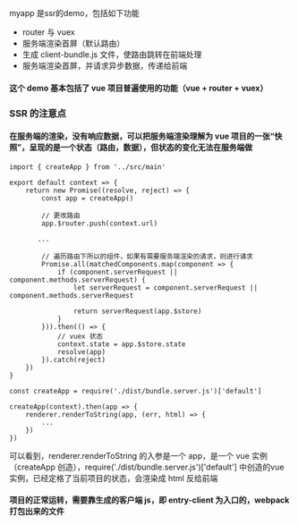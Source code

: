 myapp 是ssr的demo，包括如下功能

<ul>
  <li>router 与 vuex</li>
  <li>服务端渲染首屏（默认路由）</li>
  <li>生成 client-bundle.js 文件，使路由跳转在前端处理</li>
  <li>服务端渲染首屏，并请求异步数据，传递给前端</li>
</ul>

#### 这个 demo 基本包括了 vue 项目普遍使用的功能（vue + router + vuex）

### SSR 的注意点

#### 在服务端的渲染，没有响应数据，可以把服务端渲染理解为 vue 项目的一张“快照”，呈现的是一个状态（路由，数据），但状态的变化无法在服务端做

```
import { createApp } from '../src/main'

export default context => {
    return new Promise((resolve, reject) => {
        const app = createApp()

        // 更改路由
        app.$router.push(context.url)

       ...

        // 遍历路由下所以的组件，如果有需要服务端渲染的请求，则进行请求
        Promise.all(matchedComponents.map(component => {
            if (component.serverRequest || component.methods.serverRequest) {
                let serverRequest = component.serverRequest || component.methods.serverRequest

                return serverRequest(app.$store)
            }
        })).then(() => {
            // vuex 状态
            context.state = app.$store.state
            resolve(app)
        }).catch(reject)
    })
}
```

```
const createApp = require('./dist/bundle.server.js')['default']

createApp(context).then(app => {
    renderer.renderToString(app, (err, html) => {
        ...
    })
})
```

可以看到，renderer.renderToString 的入参是一个 app，是一个 vue 实例（createApp 创造），require('./dist/bundle.server.js')['default'] 中创造的vue 实例，已经定格了当前项目的状态，会渲染成 html 反给前端

#### 项目的正常运转，需要靠生成的客户端 js，即 entry-client 为入口的，webpack 打包出来的文件


















